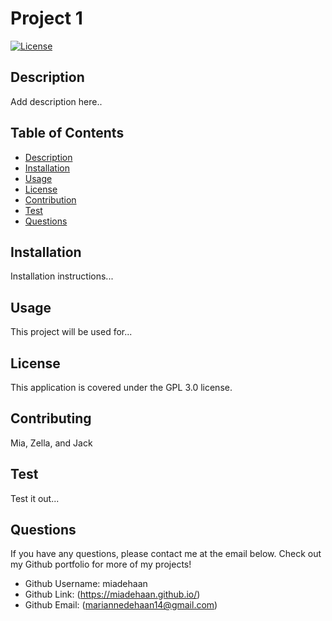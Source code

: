 # Project 1

[![License](https://img.shields.io/badge/License-GPL%203.0-blue.svg)](https://opensource.org/licenses/gpl-license)


## Description 
Add description here..

## Table of Contents
- [Description](#Description)
- [Installation](#Installation)
- [Usage](#Usage)
- [License](#License)
- [Contribution](#Contribution)
- [Test](#Test)
- [Questions](#Questions)


## Installation
Installation instructions...
    
## Usage
This project will be used for...
    
## License
This application is covered under the GPL 3.0 license.
    
## Contributing
Mia, Zella, and Jack
    
## Test
Test it out...
    
## Questions
If you have any questions, please contact me at the email below. Check out my Github portfolio for more of my projects!

- Github Username: miadehaan
- Github Link: (https://miadehaan.github.io/)
- Github Email: (mariannedehaan14@gmail.com)

